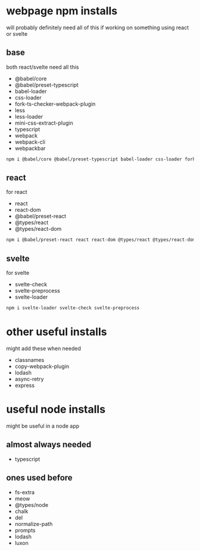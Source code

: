 # webpage npm installs
will probably definitely need all of this if working on something using react or svelte

## base
both react/svelte need all this

- @babel/core
- @babel/preset-typescript
- babel-loader
- css-loader
- fork-ts-checker-webpack-plugin
- less
- less-loader
- mini-css-extract-plugin
- typescript
- webpack
- webpack-cli
- webpackbar

```bash
npm i @babel/core @babel/preset-typescript babel-loader css-loader fork-ts-checker-webpack-plugin less less-loader mini-css-extract-plugin typescript webpack webpack-cli webpackbar
```

## react
for react

- react
- react-dom
- @babel/preset-react
- @types/react
- @types/react-dom

```bash
npm i @babel/preset-react react react-dom @types/react @types/react-dom
```

## svelte
for svelte

- svelte-check
- svelte-preprocess
- svelte-loader

```bash
npm i svelte-loader svelte-check svelte-preprocess
```

# other useful installs
might add these when needed

- classnames
- copy-webpack-plugin
- lodash
- async-retry
- express

# useful node installs
might be useful in a node app

## almost always needed
- typescript

## ones used before
- fs-extra
- meow
- @types/node
- chalk
- del
- normalize-path
- prompts
- lodash
- luxon
